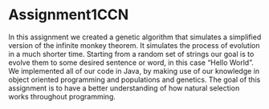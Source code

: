 # Assignment1CCN
In this assignment we created a genetic algorithm that simulates a simplified version of the infinite monkey theorem. It simulates the process of evolution in a much shorter time.
Starting from a random set of strings our goal is to evolve them to some desired sentence or word, in this case “Hello World”.
We implemented all of our code in Java, by making use of our knowledge in object oriented programming and populations and genetics.
The goal of this assignment is to have a better understanding of how natural selection works throughout programming.
